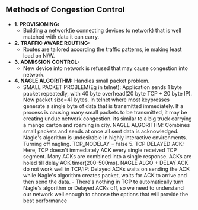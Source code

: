 ## Methods of Congestion Control
- **1. PROVISIONING:**
  - Building a network(ie connecting devices to network) that is well matched with data it can carry.
- **2. TRAFFIC AWARE ROUTING:**
  - Routes are tailored according the traffic patterns, ie making least load on N/W.
- **3. ADMISSION CONTROL:**
  - New device into network is refused that may cause congestion into network.
- **4. NAGLE ALGORITHM:** Handles small packet problem.
  - SMALL PACKET PROBLEM(Eg in telnet): Application sends 1 byte packet repeatedly, with 40 byte overhead(20 byte TCP + 20 byte IP). Now packet size=41 bytes. In telnet where most keypresses generate a single byte of data that is transmitted immediately.  If a process is causing many small packets to be transmitted, it may be creating undue network congestion. its similar to a big truck carrying a mango carton and roaming in city.
        NAGLE ALGORITHM: Combines small packets and sends at once all sent data is acknowledged. Nagle's algorithm is undesirable in highly interactive environments.
            Turning off nagling. TCP_NODELAY = false
    5. TCP DELAYED ACK: Here, TCP doesn't immediately ACK every single received TCP segment. Many ACKs are combined into a single response. ACKs are holed till delay ACK timer(200-500ms).
    NAGLE ALGO + DELAY ACK do not work well in TCP/IP: Delayed ACKs waits on sending the ACK while Nagle's algorithm creates packet, waits for ACK to arrive and then send the data. 
        - There's nothing in TCP to automatically turn Nagle's algorithm or Delayed ACKs off, so we need to understand our network well enough to choose the options that will provide the best performance
